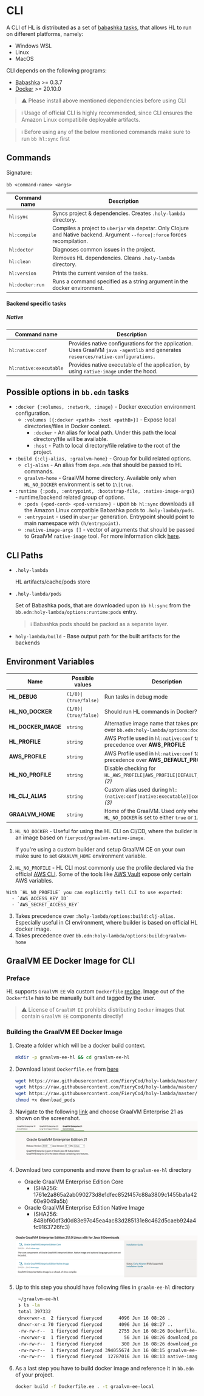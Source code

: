 # CLI
A CLI of HL is distributed as a set of [babashka tasks](https://book.babashka.org/#tasks), that allows HL to run on different platforms, namely:
- Windows WSL
- Linux
- MacOS

CLI depends on the following programs:
- [Babashka](https://github.com/babashka/babashka) >= 0.3.7
- [Docker](https://www.docker.com/) >= 20.10.0

> :warning: Please install above mentioned dependencies before using CLI

> :information_source: Usage of official CLI is highly recommended, since CLI ensures the Amazon Linux compatibile deployable artifacts. 

> :information_source: Before using any of the below mentioned commands make sure to run `bb hl:sync` first

## Commands
  Signature: 
  
  `bb <command-name> <args>`
  
  | Command name    | Description                                                                                                                    |
  |-----------------|--------------------------------------------------------------------------------------------------------------------------------|
  | `hl:sync`       | Syncs project & dependencies. Creates `.holy-lambda` directory.                                                                |
  | `hl:compile`    | Compiles a project to `uberjar` via depstar. Only Clojure and Native backend. Argument `--force\|:force` forces recompilation. |
  | `hl:doctor`     | Diagnoses common issues in the project.                                                                                        |
  | `hl:clean`      | Removes HL dependencies. Cleans `.holy-lambda` directory.                                                                      |
  | `hl:version`    | Prints the current version of the tasks.                                                                                       |
  | `hl:docker:run` | Runs a command specified as a string argument in the docker environment.                                                       |

#### Backend specific tasks
##### Native
  | Command name           | Description                                                                                                                        |
  |------------------------|------------------------------------------------------------------------------------------------------------------------------------|
  | `hl:native:conf`       | Provides native configurations for the application. Uses GraalVM `java -agentlib` and generates `resources/native-configurations.` |
  | `hl:native:executable` | Provides native executable of the application, by using `native-image` under the hood.                                             |
## Possible options in `bb.edn` tasks
  - `:docker {:volumes, :network, :image}` - Docker execution environment configuration.
    - `:volumes [{:docker <pathA> :host <pathB>}]` - Expose local directories/files in Docker context.
      - `:docker` - An alias for local path. Under this path the local directory/file will be available.
      - `:host` - Path to local directory/file relative to the root of the project.
  - `:build {:clj-alias, :graalvm-home}` - Group for build related options.
    - `clj-alias` - An alias from `deps.edn` that should be passed to HL commands.
    - `graalvm-home` - GraalVM home directory. Available only when `HL_NO_DOCKER` environment is set to `1\|true`.
  - `:runtime {:pods, :entrypoint, :bootstrap-file, :native-image-args}` - runtime/backend related group of options.
    - `:pods {<pod-cord> <pod-version>}` - upon `bb hl:sync` downloads all the Amazon Linux compatible Babashka pods to `.holy-lambda/pods`.
    - `:entrypoint` - used in `uberjar` generation. Entrypoint should point to main namespace with `(h/entrypoint)`.
    - `:native-image-args []` - vector of arguments that should be passed to GraalVM `native-image` tool. For more information click [here](https://www.graalvm.org/reference-manual/native-image/).

## CLI Paths
  - `.holy-lambda` 
  
     HL artifacts/cache/pods store
   - `.holy-lambda/pods`
   
      Set of Babashka pods, that are downloaded upon `bb hl:sync` from the `bb.edn:holy-lambda/options:runtime:pods` entry. 
   
      > :information_source: Babashka pods should be packed as a separate layer.
      
   - `holy-lambda/build` - Base output path for the built artifacts for the backends

## Environment Variables
  | Name                | Possible values       | Description                                                                                 |
  |---------------------|-----------------------|---------------------------------------------------------------------------------------------|
  | **HL_DEBUG**        | `(1/0)\|(true/false)` | Run tasks in debug mode                                                                     |
  | **HL_NO_DOCKER**    | `(1/0)\|(true/false)` | Should run HL commands in Docker? *(1)*                                                     |
  | **HL_DOCKER_IMAGE** | `string`              | Alternative image name that takes precedence over `bb.edn:holy-lambda/options:docker:image` |
  | **HL_PROFILE**      | `string`              | AWS Profile used in `hl:native:conf` takes precedence over **AWS_PROFILE**                  |
  | **AWS_PROFILE**     | `string`              | AWS Profile used in `hl:native:conf` takes precedence over **AWS_DEFAULT_PROFILE**          |
  | **HL_NO_PROFILE**   | `string`              | Disable checking for `HL_AWS_PROFILE\|AWS_PROFILE\|DEFAULT_AWS_PROFILE` *(2)*               |
  | **HL_CLJ_ALIAS**    | `string`              | Custom alias used during `hl:(native:conf\|native:executable)\|compile\|sync` *(3)*         |
  | **GRAALVM_HOME**    | `string`              | Home of the GraalVM. Used only when `HL_NO_DOCKER` is set to either `true` or `1`. *(4)*         |

  1) `HL_NO_DOCKER` - Useful for using the HL CLI on CI/CD, where the builder is an image based on `fierycod/graalvm-native-image`. 
  
      If you're using a custom builder and setup GraalVM CE on your own make sure to set `GRAALVM_HOME` environment variable.
  2) `HL_NO_PROFILE` - HL CLI most commonly use the profile declared via the official [AWS CLI](https://aws.amazon.com/cli/). Some of the tools like [AWS Vault](https://github.com/99designs/aws-vault) expose only certain AWS variables. 

    With `HL_NO_PROFILE` you can explicitly tell CLI to use exported:
      - `AWS_ACCESS_KEY_ID`
      - `AWS_SECRET_ACCESS_KEY`
  3) Takes precedence over `:holy-lambda/options:build:clj-alias`. Especially useful in CI environment, where builder is based on official HL docker image.
  4) Takes precedence over `bb.edn:holy-lambda/options:build:graalvm-home`


## GraalVM EE Docker Image for CLI

### Preface
  HL supports `GraalVM EE` via custom `Dockerfile` [recipe](https://raw.githubusercontent.com/FieryCod/holy-lambda/master/docker/Dockerfile.ee). Image out of the `Dockerfile` has to be manually built and tagged by the user. 

  > :warning: License of `GraalVM EE` prohibits distributing `Docker` images that contain `GraalVM EE` components directly!

### Building the GraalVM EE Docker Image
  1. Create a folder which will be a docker build context.
     ```sh
     mkdir -p graalvm-ee-hl && cd graalvm-ee-hl
     ```
  2. Download latest `Dockerfile.ee` from [here](https://raw.githubusercontent.com/FieryCod/holy-lambda/master/docker/Dockerfile.ee)
     ```sh
     wget https://raw.githubusercontent.com/FieryCod/holy-lambda/master/docker/Dockerfile.ee -O Dockerfile.ee && \
     wget https://raw.githubusercontent.com/FieryCod/holy-lambda/master/docker/download_pods -O download_pods && \
     wget https://raw.githubusercontent.com/FieryCod/holy-lambda/master/docker/download_pods.clj -O download_pods.clj && \
     chmod +x download_pods
     ```
  3. Navigate to the following [link](https://www.oracle.com/downloads/graalvm-downloads.html) and choose GraalVM Enterprise 21 as shown on the screenshot.
     ![graalvm-ee-download-page](images/graalvm-ee-01.png "Download Page")
     
  4. Download two components and move them to `graalvm-ee-hl` directory
     - Oracle GraalVM Enterprise Edition Core 
       - (SHA256: 1761e2a865a2ab090273d8e1dfec852f457c88a3809c1455ba1a4260e9049a5b)
     - Oracle GraalVM Enterprise Edition Native Image 
       - (SHA256: 848bf60df3d0d83e97c45ea4ac83d285131e8c462d5caeb924a4fc9163726fc3)
     
     ![graalvm-ee-download-components](images/graalvm-ee-02.png "Download 2 components")
    
  5. Up to this step you should have following files in `graalm-ee-hl` directory
     ```sh
      ~/graalvm-ee-hl
      ❯ ls -la
      total 397332
      drwxrwxr-x  2 fierycod fierycod      4096 Jun 16 08:26 .
      drwxr-xr-x 70 fierycod fierycod      4096 Jun 16 08:27 ..
      -rw-rw-r--  1 fierycod fierycod      2755 Jun 16 08:26 Dockerfile.ee
      -rwxrwxr-x  1 fierycod fierycod        56 Jun 16 08:26 download_pods
      -rw-rw-r--  1 fierycod fierycod       300 Jun 16 08:26 download_pods.clj
      -rw-rw-r--  1 fierycod fierycod 394055674 Jun 16 08:15 graalvm-ee-java8-linux-amd64-21.1.0.tar.gz
      -rw-rw-r--  1 fierycod fierycod  12787016 Jun 16 08:13 native-image-installable-svm-svmee-java8-linux-amd64-21.1.0.jar
     ```
     
   6. As a last step you have to build docker image and reference it in `bb.edn` of your project.
   
      ```sh
      docker build -f Dockerfile.ee . -t graalvm-ee-local
      ```
